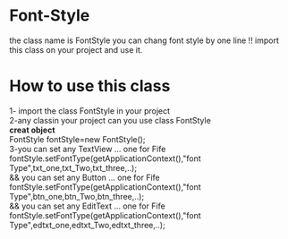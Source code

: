 # Font-Style
the class name is FontStyle 
you can chang font style by one line !! 
import this class on your project and use it.
<h1>How to use this class</h2>
1- import the class FontStyle in your project <br/>
2-any classin your project can you use class FontStyle<br/>
 <b>creat object</b><br/>
 FontStyle fontStyle=new FontStyle(); <br/>
 3-you can set any TextView ... one for Fife<br/>
  fontStyle.setFontType(getApplicationContext(),"font Type",txt_one,txt_Two,txt_three,..);<br/>
&& you can set any Button ... one for Fife<br/>
  fontStyle.setFontType(getApplicationContext(),"font Type",btn_one,btn_Two,btn_three,..);<br/>
&& you can set any EditText ... one for Fife<br/>
 fontStyle.setFontType(getApplicationContext(),"font Type",edtxt_one,edtxt_Two,edtxt_three,..);<br/>

 
  

